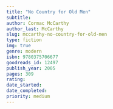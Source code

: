 ```yaml
---
title: "No Country for Old Men"
subtitle: 
author: Cormac McCarthy
author_last: McCarthy
slug: mccarthy-no-country-for-old-men
type: fiction
img: true
genre: modern
isbn: 9780375706677
goodreads_id: 12497
publish_year: 2005
pages: 309
rating: 
date_started:
date_completed:
priority: medium
---
```

